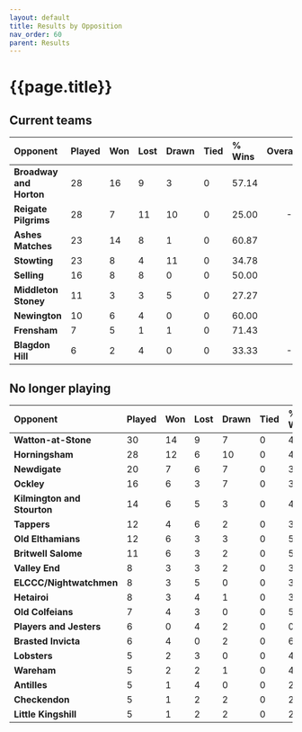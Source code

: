 ```yaml
---
layout: default
title: Results by Opposition
nav_order: 60
parent: Results
---
```


# {{page.title}}

## Current teams

| Opponent | Played | Won | Lost | Drawn | Tied | % Wins | Overall |
|:---|:---|:---|:---|:---|:---|:---|---:|
| **Broadway and Horton** | 28 | 16 | 9 | 3 | 0 | 57.14 | 7 |
| **Reigate Pilgrims** | 28 | 7 | 11 | 10 | 0 | 25.00 | -4 |
| **Ashes Matches** | 23 | 14 | 8 | 1 | 0 | 60.87 | 6 |
| **Stowting** | 23 | 8 | 4 | 11 | 0 | 34.78 | 4 |
| **Selling** | 16 | 8 | 8 | 0 | 0 | 50.00 | 0 |
| **Middleton Stoney** | 11 | 3 | 3 | 5 | 0 | 27.27 | 0 |
| **Newington** | 10 | 6 | 4 | 0 | 0 | 60.00 | 2 |
| **Frensham** | 7 | 5 | 1 | 1 | 0 | 71.43 | 4 |
| **Blagdon Hill** | 6 | 2 | 4 | 0 | 0 | 33.33 | -2 |

## No longer playing

| Opponent | Played | Won | Lost | Drawn | Tied | % Wins | Overall |
|:---|:---|:---|:---|:---|:---|:---|---:|
| **Watton-at-Stone** | 30 | 14 | 9 | 7 | 0 | 46.67 | 5 |
| **Horningsham** | 28 | 12 | 6 | 10 | 0 | 42.86 | 6 |
| **Newdigate** | 20 | 7 | 6 | 7 | 0 | 35.00 | 1 |
| **Ockley** | 16 | 6 | 3 | 7 | 0 | 37.50 | 3 |
| **Kilmington and Stourton** | 14 | 6 | 5 | 3 | 0 | 42.86 | 1 |
| **Tappers** | 12 | 4 | 6 | 2 | 0 | 33.33 | -2 |
| **Old Elthamians** | 12 | 6 | 3 | 3 | 0 | 50.00 | 3 |
| **Britwell Salome** | 11 | 6 | 3 | 2 | 0 | 54.55 | 3 |
| **Valley End** | 8 | 3 | 3 | 2 | 0 | 37.50 | 0 |
| **ELCCC/Nightwatchmen** | 8 | 3 | 5 | 0 | 0 | 37.50 | -2 |
| **Hetairoi** | 8 | 3 | 4 | 1 | 0 | 37.50 | -1 |
| **Old Colfeians** | 7 | 4 | 3 | 0 | 0 | 57.14 | 1 |
| **Players and Jesters** | 6 | 0 | 4 | 2 | 0 | 0.00 | -4 |
| **Brasted Invicta** | 6 | 4 | 0 | 2 | 0 | 66.67 | 4 |
| **Lobsters** | 5 | 2 | 3 | 0 | 0 | 40.00 | -1 |
| **Wareham** | 5 | 2 | 2 | 1 | 0 | 40.00 | 0 |
| **Antilles**| 5 | 1 | 4 | 0 | 0 | 20.00 | -3 |
| **Checkendon** | 5 | 1 | 2 | 2 | 0 | 20.00 | -1 |
| **Little Kingshill** | 5 | 1 | 2 | 2 | 0 | 20.00 | -1 |